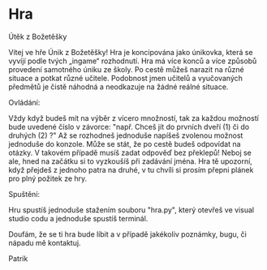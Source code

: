 # Hra
Útěk z Božetěšky

Vítej ve hře Únik z Božetěšky! Hra je koncipována jako únikovka, která se vyvíjí podle tvých „ingame“ rozhodnutí. Hra má více konců a více způsobů provedení samotného úniku ze školy. Po cestě můžeš narazit na různé situace a potkat různé učitele. Podobnost jmen učitelů a vyučovaných předmětů je čistě náhodná a neodkazuje na žádné reálné situace.

Ovládání:

Vždy když budeš mít na výběr z vícero množností, tak za každou možností bude uvedené číslo v závorce: 
"např. Chceš jít do prvních dveří (1) či do druhých (2) ?"
Až se rozhodneš jednoduše napíšeš zvolenou možnost jednoduše do konzole. 
Může se stát, že po cestě budeš odpovídat na otázky. 
V takovém případě musíš zadat odpověď bez překlepů! Neboj se ale, hned na začátku si to vyzkoušíš při zadávání jména.
Hra tě upozorní, když přejdeš z jednoho patra na druhé, v tu chvíli si prosím přepni plánek pro plný požitek ze hry.

Spuštění:

Hru spustíš jednoduše stažením souboru "hra.py", který otevřeš ve visual studio codu a jednoduše spustíš terminál. 

Doufám, že se ti hra bude líbit a v případě jakékoliv poznámky, bugu, či nápadu mě kontaktuj.

Patrik


